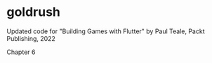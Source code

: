 # goldrush

Updated code for "Building Games with Flutter" by Paul Teale, Packt Publishing, 2022

Chapter 6
